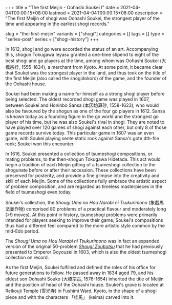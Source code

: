 +++
title = "The first Meijin - Oohashi Soukei I"
date = 2021-04-04T00:00:15+08:00
lastmod = 2021-04-04T00:00:15+08:00
description = "The first Meijin of shogi was Oohashi Soukei, the strongest player of the time and appearing in the earliest shogi records."

slug = "the-first-meijin"
variants = ["shogi"]
categories = []
tags = []
type = "series-post"
series = ["shogi-history"]
+++

In 1612, shogi and go were accorded the status of an art. Accompanying this, shogun Tokugawa Ieyasu granted a one-time stipend to eight of the best shogi and go players at the time, among whom was Oohashi Soukei (大橋宗桂, 1555-1634), a merchant from Kyoto. At some point, it became clear that Soukei was the strongest player in the land, and thus took on the title of the first Meijin (also called the shogidokoro) of the game, and the founder of the Oohashi house.

Soukei had been making a name for himself as a strong shogi player before being selected. The oldest recorded shogi game was played in 1607, between Soukei and Honinbo Sansa (本因坊算砂, 1558-1623), who would also be favoured by the shogun as one of the four go players in 1612. Sansa is known today as a founding figure in the go world and the strongest go player of his time, but he was also Soukei's rival in shogi. They are noted to have played over 120 games of shogi against each other, but only 8 of those game records survive today. This particular game in 1607 was an even game, with Soukei playing sente static rook against Sansa's gote 4th-file rook; Soukei won this encounter.

In 1616, Soukei presented a collection of tsumeshogi compositions, or mating problems, to the then-shogun Tokugawa Hidetada. This act would begin a tradition of each Meijin gifting of a tsumeshogi collection to the shogunate before or after their accession. These collections have been preserved for posterity, and provide a fine glimpse into the creativity and skill of each Meijin. Some of the collections fully embrace the artistic aspect of problem composition, and are regarded as timeless masterpieces in the field of tsumeshogi even today.

Soukei's collection, the *Shougi Uma no Hou Narabi ni Tsukurimono* (象戯馬法並作物) comprised 80 problems of a practical flavour and moderately long (>9 moves). At this point in history, tsumeshogi problems were primarily intended for players seeking to improve their game; Soukei's compositions thus had a different feel compared to the more artistic style common by the mid-Edo period.

The *Shougi Uma no Hou Narabi ni Tsukurimono* was in fact an expanded version of the original 50-problem [*Shougi Zoubutsu*](http://park6.wakwak.com/~k-oohasi/shougi/html/keityou/keityou00.html) that he had previously presented to Emperor Goyouzei in 1603, which is also the oldest tsumeshogi collection on record.

As the first Meijin, Soukei fulfilled and defined the roles of his office for future generations to follow. He passed away in 1634 aged 79, and his eldest son Oohashi Souko (大橋宗古, 1576-1654) inherited the title of Meijin and the position of head of the Oohashi house. Soukei's grave is located at Reikouji Temple (霊光寺) in Fushimi Ward, Kyoto, in the shape of a shogi piece and with the characters 「桂馬」 (keima) carved into it.